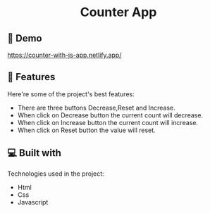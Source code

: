 <h1 align="center" id="title">Counter App</h1>

<h2>🚀 Demo</h2>

https://counter-with-js-app.netlify.app/  
  
<h2>🧐 Features</h2>

Here're some of the project's best features:

*   There are three buttons Decrease,Reset and Increase.
*   When click on Decrease button the current count will decrease.
*   When click on Increase button the current count will increase.
*   When click on Reset button the value will reset.  
  
<h2>💻 Built with</h2>

Technologies used in the project:

*   Html
*   Css
*   Javascript
